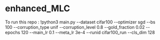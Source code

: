 # enhanced_MLC
To run this repo :
!python3 main.py --dataset cifar100 --optimizer sgd --bs 100 --corruption_type unif --corruption_level 0.8 --gold_fraction 0.02 --epochs 120 --main_lr 0.1 --meta_lr 3e-4 --runid cifar100_run  --cls_dim 128 
